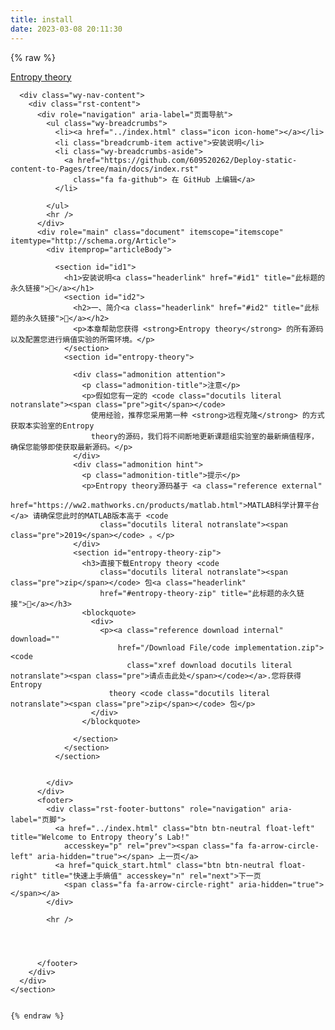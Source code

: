 ```yaml
---
title: install
date: 2023-03-08 20:11:30
---
```

{% raw %}



   <section data-toggle="wy-nav-shift" class="wy-nav-content-wrap">
      <nav class="wy-nav-top" aria-label="移动版导航菜单">
        <i data-toggle="wy-nav-top" class="fa fa-bars"></i>
        <a href="../index.html">Entropy theory</a>
      </nav>

      <div class="wy-nav-content">
        <div class="rst-content">
          <div role="navigation" aria-label="页面导航">
            <ul class="wy-breadcrumbs">
              <li><a href="../index.html" class="icon icon-home"></a></li>
              <li class="breadcrumb-item active">安装说明</li>
              <li class="wy-breadcrumbs-aside">
                <a href="https://github.com/609520262/Deploy-static-content-to-Pages/tree/main/docs/index.rst"
                  class="fa fa-github"> 在 GitHub 上编辑</a>
              </li>

            </ul>
            <hr />
          </div>
          <div role="main" class="document" itemscope="itemscope" itemtype="http://schema.org/Article">
            <div itemprop="articleBody">

              <section id="id1">
                <h1>安装说明<a class="headerlink" href="#id1" title="此标题的永久链接"></a></h1>
                <section id="id2">
                  <h2>一、简介<a class="headerlink" href="#id2" title="此标题的永久链接"></a></h2>
                  <p>本章帮助您获得 <strong>Entropy theory</strong> 的所有源码以及配置您进行熵值实验的所需环境。</p>
                </section>
                <section id="entropy-theory">
               
                  <div class="admonition attention">
                    <p class="admonition-title">注意</p>
                    <p>假如您有一定的 <code class="docutils literal notranslate"><span class="pre">git</span></code>
                      使用经验，推荐您采用第一种 <strong>远程克隆</strong> 的方式获取本实验室的Entropy
                      theory的源码，我们将不间断地更新课题组实验室的最新熵值程序，确保您能够即使获取最新源码。</p>
                  </div>
                  <div class="admonition hint">
                    <p class="admonition-title">提示</p>
                    <p>Entropy theory源码基于 <a class="reference external"
                        href="https://ww2.mathworks.cn/products/matlab.html">MATLAB科学计算平台</a> 请确保您此时的MATLAB版本高于 <code
                        class="docutils literal notranslate"><span class="pre">2019</span></code> 。</p>
                  </div>
                  <section id="entropy-theory-zip">
                    <h3>直接下载Entropy theory <code
                        class="docutils literal notranslate"><span class="pre">zip</span></code> 包<a class="headerlink"
                        href="#entropy-theory-zip" title="此标题的永久链接"></a></h3>
                    <blockquote>
                      <div>
                        <p><a class="reference download internal" download=""
                            href="/Download File/code implementation.zip"><code
                              class="xref download docutils literal notranslate"><span class="pre">请点击此处</span></code></a>.您将获得Entropy
                          theory <code class="docutils literal notranslate"><span class="pre">zip</span></code> 包</p>
                      </div>
                    </blockquote>
                    
                  </section>
                </section>
              </section>


            </div>
          </div>
          <footer>
            <div class="rst-footer-buttons" role="navigation" aria-label="页脚">
              <a href="../index.html" class="btn btn-neutral float-left" title="Welcome to Entropy theory’s Lab!"
                accesskey="p" rel="prev"><span class="fa fa-arrow-circle-left" aria-hidden="true"></span> 上一页</a>
              <a href="quick_start.html" class="btn btn-neutral float-right" title="快速上手熵值" accesskey="n" rel="next">下一页
                <span class="fa fa-arrow-circle-right" aria-hidden="true"></span></a>
            </div>

            <hr />

          


          </footer>
        </div>
      </div>
    </section>
   
	
	{% endraw %}